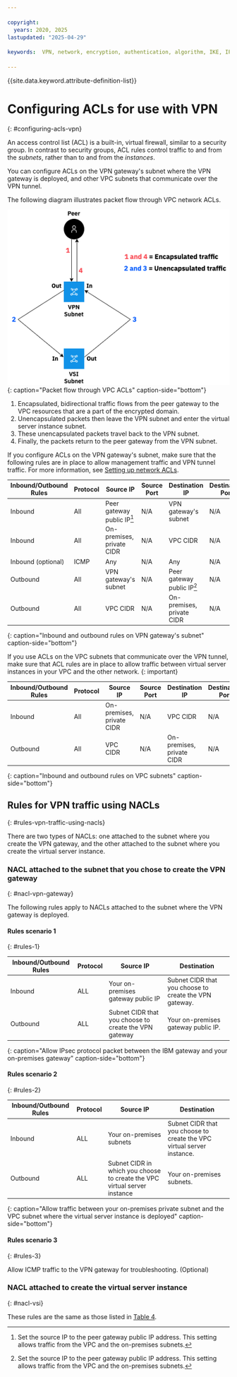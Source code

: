 ```yaml
---

copyright:
  years: 2020, 2025
lastupdated: "2025-04-29"

keywords:  VPN, network, encryption, authentication, algorithm, IKE, IPsec, policies, gateway

---
```


{{site.data.keyword.attribute-definition-list}}

# Configuring ACLs for use with VPN
{: #configuring-acls-vpn}

An access control list (ACL) is a built-in, virtual firewall, similar to a security group. In contrast to security groups, ACL rules control traffic to and from the _subnets_, rather than to and from the _instances_.

You can configure ACLs on the VPN gateway's subnet where the VPN gateway is deployed, and other VPC subnets that communicate over the VPN tunnel.

The following diagram illustrates packet flow through VPC network ACLs.

   ![Packet flow through VPC ACLs](images/vpc-traffic-flow.png){: caption="Packet flow through VPC ACLs" caption-side="bottom"}

1. Encapsulated, bidirectional traffic flows from the peer gateway to the VPC resources that are a part of the encrypted domain.
1. Unencapsulated packets then leave the VPN subnet and enter the virtual server instance subnet.
1. These unencapsulated packets travel back to the VPN subnet.
1. Finally, the packets return to the peer gateway from the VPN subnet.

If you configure ACLs on the VPN gateway's subnet, make sure that the following rules are in place to allow management traffic and VPN tunnel traffic. For more information, see [Setting up network ACLs](/docs/vpc?topic=vpc-using-acls).

| Inbound/Outbound Rules | Protocol | Source IP | Source Port | Destination IP | Destination Port |
|--------------|------|------|------|------|------------------|
| Inbound | All | Peer gateway public IP[^IP] | N/A | VPN gateway's subnet | N/A
| Inbound | All | On-premises, private CIDR | N/A | VPC CIDR | N/A
| Inbound (optional) | ICMP | Any | N/A | Any | N/A
| Outbound | All  | VPN gateway's subnet | N/A | Peer gateway public IP[^IP2] | N/A
| Outbound | All  | VPC CIDR | N/A | On-premises, private CIDR | N/A
{: caption="Inbound and outbound rules on VPN gateway's subnet" caption-side="bottom"}

If you use ACLs on the VPC subnets that communicate over the VPN tunnel, make sure that ACL rules are in place to allow traffic between virtual server instances in your VPC and the other network.
{: important}

| Inbound/Outbound Rules | Protocol | Source IP | Source Port | Destination IP | Destination Port |
|--------------|------|------|------|------|------------------|
| Inbound | All | On-premises, private CIDR | N/A | VPC CIDR | N/A
| Outbound | All | VPC CIDR | N/A | On-premises, private CIDR | N/A
{: caption="Inbound and outbound rules on VPC subnets" caption-side="bottom"}

[^IP]: Set the source IP to the peer gateway public IP address. This setting allows traffic from the VPC and the on-premises subnets.

[^IP2]: Set the source IP to the peer gateway public IP address. This setting allows traffic from the VPC and the on-premises subnets.

## Rules for VPN traffic using NACLs
{: #rules-vpn-traffic-using-nacls}

There are two types of NACLs: one attached to the subnet where you create the VPN gateway, and the other attached to the subnet where you create the virtual server instance.

### NACL attached to the subnet that you chose to create the VPN gateway
{: #nacl-vpn-gateway}

The following rules apply to NACLs attached to the subnet where the VPN gateway is deployed.

#### Rules scenario 1
{: #rules-1}

Inbound/Outbound Rules|Protocol| Source IP| Destination|
|---------------------|--------|----------|------------|
|Inbound |ALL |Your on-premises gateway public IP|Subnet CIDR that you choose to create the VPN gateway.|
|Outbound |ALL |Subnet CIDR that you choose to create the VPN gateway|Your on-premises gateway public IP.|
{: caption="Allow IPsec protocol packet between the IBM gateway and your on-premises gateway" caption-side="bottom"}

#### Rules scenario 2
{: #rules-2}

Inbound/Outbound Rules|Protocol| Source IP| Destination|
|---------------------|--------|----------|------------|
|Inbound |ALL |Your on-premises subnets|Subnet CIDR that you choose to create the VPC virtual server instance.|
|Outbound |ALL |Subnet CIDR in which you choose to create the VPC virtual server instance|Your on-premises subnets.|
{: caption="Allow traffic between your on-premises private subnet and the VPC subnet where the virtual server instance is deployed" caption-side="bottom"}

#### Rules scenario 3
{: #rules-3}

Allow ICMP traffic to the VPN gateway for troubleshooting. (Optional)

### NACL attached to create the virtual server instance
{: #nacl-vsi}

These rules are the same as those listed in [Table 4](#rules-2).
